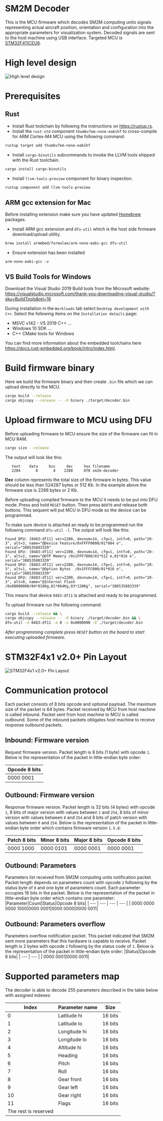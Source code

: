 # SM2M Decoder
This is the MCU firmware which decodes SM2M computing units signals representing actual aircraft position, orientation and configuration into the appropriate parameters for visualization system. Decoded signals are sent to the host machine using USB interface. Targeted MCU is [STM32F411CEU6](https://www.st.com/en/microcontrollers-microprocessors/stm32f411ce.html).

# High level design
![High level design](../doc/sm2m-decoder.svg)

# Prerequisites
## Rust
- Install Rust toolchain by following the instructions on https://rustup.rs.
- Install the `rust-std` component `thumbv7em-none-eabihf` to cross-compile for ARM Cortex-M4 MCU using the following command:
```bash
rustup target add thumbv7em-none-eabihf
```
- Install `cargo-binutils` subcommands to invoke the LLVM tools shipped with the Rust toolchain.
```bash
cargo install cargo-binutils 
```
- Install `llvm-tools-preview` component for binary inspection.
```bash
rustup component add llvm-tools-preview
```

## ARM gcc extension for Mac
Before installing extension make sure you have updated [Homebrew](https://brew.sh) packages.
- Install ARM gcc extension and `dfu-util` which is the host side firmware download/upload utility.
```bash
brew install armmbed/formulae/arm-none-eabi-gcc dfu-util
```
- Ensure extension has been installed
```
arm-none-eabi-gcc -v
```

## VS Build Tools for Windows
Download the Visual Studio 2019 Build tools from the Microsoft website: https://visualstudio.microsoft.com/thank-you-downloading-visual-studio/?sku=BuildTools&rel=16

During installation in the `Workloads` tab select `Desktop development with C++`. Select the following items on the `Installation details` page:
- MSVC v142 - VS 2019 C++ ...
- Windows 10 SDK ...
- C++ CMake tools for Windows

You can find more information about the embedded toolchains here https://docs.rust-embedded.org/book/intro/index.html.

# Build firmware binary
Here we build the firmware binary and then create `.bin` file which we can upload directly to the MCU.
```bash
cargo build --release
cargo objcopy --release -- -O binary ./target/decoder.bin
```

# Upload firmware to MCU using DFU
Before uploading firmware to MCU ensure the size of the firmware can fit in MCU RAM.
```bash
cargo size --release
```

The output will look like this:
```
   text    data     bss     dec     hex filename
   2284       0       4    2288     8f0 sm2m-decoder
```

**Dec** column represents the total size of the firmware in bytes. This value should be less than 524287 bytes or 512 Kb. In the example above the firmware size is 2288 bytes or 2 Kb.

Before uploading compiled firmware to the MCU it needs to be put into DFU mode. Press and hold `RESET` button. Then press `BOOT0` and release both buttons. This sequent will put MCU in DFU mode so the device can be programmed.

To make sure device is attached an ready to be programmed run the following command `dfu-util -l`. The output will look like this:
```
Found DFU: [0483:df11] ver=2200, devnum=14, cfg=1, intf=0, path="20-3", alt=3, name="@Device Feature/0xFFFF0000/01*004 e", serial="388535883339"
Found DFU: [0483:df11] ver=2200, devnum=14, cfg=1, intf=0, path="20-3", alt=2, name="@OTP Memory /0x1FFF7800/01*512 e,01*016 e", serial="388535883339"
Found DFU: [0483:df11] ver=2200, devnum=14, cfg=1, intf=0, path="20-3", alt=1, name="@Option Bytes  /0x1FFFC000/01*016 e", serial="388535883339"
Found DFU: [0483:df11] ver=2200, devnum=14, cfg=1, intf=0, path="20-3", alt=0, name="@Internal Flash  /0x08000000/04*016Kg,01*064Kg,03*128Kg", serial="388535883339"
```

This means that device `0483:df11` is attached and ready to be programmed.

To upload firmware run the following command:
```bash
cargo build --release && \
cargo objcopy --release -- -O binary ./target/decoder.bin && \
dfu-util -d 0483:df11 -a 0 -s 0x8000000 -D ./target/decoder.bin
```

_After programming complete press `RESET` button on the board to start executing uploaded firmware._

# STM32F4x1 v2.0+ Pin Layout
![STM32F4x1 v2.0+ Pin Layout](../doc/STM32F4x1.jpg)

# Communication protocol
Each packet consists of 8 bits opcode and optional payload. The maximum size of the packet is 64 bytes. Packet received by MCU from host machine is called inbound. Packet sent from host machine to MCU is called outbound. Some of the inbound packets obligates host machine to receive response outbound packets.

## Inbound: Firmware version
Request firmware version. Packet length is 8 bits (1 byte) with opcode `1`. Below is the representation of the packet in little-endian byte order:

|Opcode 8 bits|
| --- |
|0000 0001|

## Outbound: Firmware version
Response firmware version. Packet length is 32 bits (4 bytes) with opcode `1`, 8 bits of major version with values between `1` and `254`, 8 bits of minor version with values between `0` and `254` and 8 bits of patch version with values between `0` and `254`. Below is the representation of the packet in little-endian byte order which contains firmware version `1.5.8`:

|Patch 8 bits|Minor 8 bits|Major 8 bits|Opcode 8 bits|
| --- | --- | --- | --- |
|0000 1000|0000 0101|0000 0001|0000 0001|

## Outbound: Parameters
Parameters list received from SM2M computing units notification packet. Packet length depends on parameters count with opcode `2` following by the status byte of `0` and one byte of parameters count. Each parameter occupies 16 bits in the packet. Below is the representation of the packet in little-endian byte order which contains one parameter:
|Parameter|Count|Status|Opcode 8 bits|
| --- | --- | --- | --- |
| 0000 0000 0000 1000|0000 0001|0000 0000|0000 0011|

## Outbound: Parameters overflow
Parameters overflow notification packet. This packet indicated that SM2M sent more parameters that this hardware is capable to receive. Packet length is 2 bytes with opcode `2` following by the status code of `1`. Below is the representation of the packet in little-endian byte order:
|Status|Opcode 8 bits|
| --- | --- |
| 0000 0001|0000 0011|

# Supported parameters map
The decoder is able to decode 255 parameters described in the table below with assigned indexes:

|Index|Parameter name|Size|
| --- | --- | --- |
|0|Latitude hi|16 bits|
|1|Latitude lo|16 bits|
|2|Longitude hi|16 bits|
|3|Longitude lo|16 bits|
|4|Altitude hi|16 bits|
|5|Heading|16 bits|
|6|Pitch|16 bits|
|7|Roll|16 bits|
|8|Gear front|16 bits|
|9|Gear left|16 bits|
|10|Gear right|16 bits|
|11|Flags|16 bits|
|The rest is reserved|
